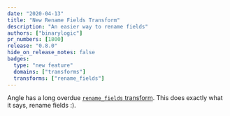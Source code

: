 ```yaml
---
date: "2020-04-13"
title: "New Rename Fields Transform"
description: "An easier way to rename fields"
authors: ["binarylogic"]
pr_numbers: [1800]
release: "0.8.0"
hide_on_release_notes: false
badges:
  type: "new feature"
  domains: ["transforms"]
  transforms: ["rename_fields"]
---
```


Angle has a long overdue [`rename_fields` transform][docs.transforms.remap].
This does exactly what it says, rename fields :).

[docs.transforms.remap]: /docs/reference/configuration/transforms/remap
